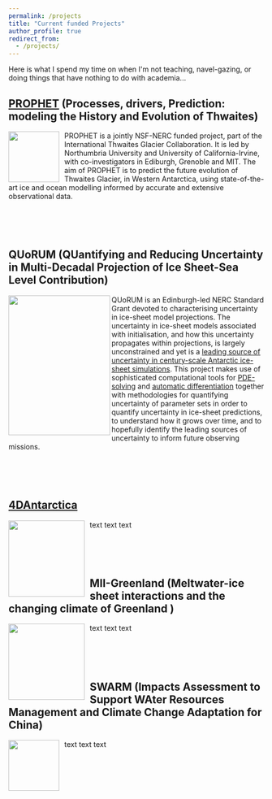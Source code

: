```yaml
---
permalink: /projects
title: "Current funded Projects"
author_profile: true
redirect_from: 
  - /projects/
---
```



Here is what I spend my time on when I'm not teaching, navel-gazing, or doing things that have nothing to do with academia...

## [PROPHET](https://thwaitesglacier.org/projects/prophet) (Processes, drivers, Prediction: modeling the History and Evolution of Thwaites)

<img style="float:left; padding-right:10px"  width="100" height="100" src="https://dngoldberg.github.io/files/proj_images/Thwaites_PROPHET.jpg">

PROPHET is a jointly NSF-NERC funded project, part of the International Thwaites Glacier Collaboration. It is led by Northumbria University and University of California-Irvine, with co-investigators in Ediburgh, Grenoble and MIT. The aim of PROPHET is to predict the future evolution of Thwaites Glacier, in Western Antarctica, using state-of-the-art ice and ocean modelling informed by accurate and extensive observational data.

<br />
<br />
<br />


## QUoRUM (QUantifying and Reducing Uncertainty in Multi-Decadal Projection of Ice Sheet-Sea Level Contribution)

<img align="left" width="200" height="275" src="https://dngoldberg.github.io/files/proj_images/quorumpic.png">

QUoRUM is an Edinburgh-led NERC Standard Grant devoted to characterising uncertainty in ice-sheet model projections. The uncertainty in ice-sheet models associated with initialisation, and how this uncertainty propagates within projections, is largely unconstrained and yet is a [leading source of uncertainty in century-scale Antarctic ice-sheet simulations](https://www.the-cryosphere.net/13/1441/2019/). This project makes use of sophisticated computational tools for [PDE-solving](fenicsproject.org) and [automatic differentiation](https://github.com/jrmaddison/tlm_adjoint) together with methodologies for quantifying uncertainty of parameter sets in order to quantify uncertainty in ice-sheet predictions, to understand how it grows over time, and to hopefully identify the leading sources of uncertainty to inform future observing missions.


<br />
<br />
<br />

## [4DAntarctica](http://4d-antarctica.org/)

<img style="float:left; padding-right:10px"  width="150" height="150" src="https://dngoldberg.github.io/files/proj_images/4dant.png">

text text text

<br />
<br />
<br />

## MII-Greenland (Meltwater-ice sheet interactions and the changing climate of Greenland )

<img style="float:left; padding-right:10px"  width="150" height="150" src="https://dngoldberg.github.io/files/proj_images/mouline.jpg">

text text text

<br />
<br />
<br />

## SWARM (Impacts Assessment to Support WAter Resources Management and Climate Change Adaptation for China)

<img style="float:left; padding-right:10px"  width="100" height="100" src="https://dngoldberg.github.io/files/proj_images/oggm.png">

text text text

